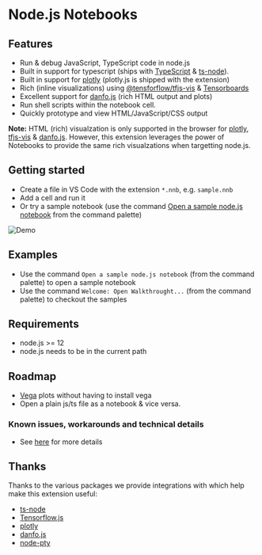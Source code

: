 # Node.js Notebooks
## Features
* Run & debug JavaScript, TypeScript code in node.js
* Built in support for typescript (ships with [TypeScript](https://www.typescriptlang.org/) & [ts-node](https://typestrong.org/ts-node/)).
* Built in support for [plotly](https://plotly.com/javascript/) (plotly.js is shipped with the extension)
* Rich (inline visualizations) using [@tensforflow/tfjs-vis](https://www.npmjs.com/package/@tensorflow/tfjs-vis) & [Tensorboards](https://www.tensorflow.org/tensorboard)
* Excellent support for [danfo.js](https://danfo.jsdata.org/) (rich HTML output and plots)
* Run shell scripts within the notebook cell.
* Quickly prototype and view HTML/JavaScript/CSS output

**Note:**
HTML (rich) visualzation is only supported in the browser for [plotly](https://plotly.com/javascript/), [tfjs-vis](https://www.npmjs.com/package/@tensorflow/tfjs-vis) & [danfo.js](https://danfo.jsdata.org/).
However, this extension leverages the power of Notebooks to provide the same rich visualzations when targetting node.js.


## Getting started
* Create a file in VS Code with the extension `*.nnb`, e.g. `sample.nnb`
* Add a cell and run it
* Or try a sample notebook (use the command [Open a sample node.js notebook](command:node.notebook.sample) from the command palette)

![Demo](https://raw.githubusercontent.com/DonJayamanne/typescript-notebook/main/images/demo.gif)

## Examples
* Use the command `Open a sample node.js notebook` (from the command palette) to open a sample notebook
* Use the command `Welcome: Open Walkthrought...` (from the command palette) to checkout the samples

## Requirements
* node.js >= 12
* node.js needs to be in the current path

## Roadmap
* [Vega](https://vega.github.io/vega/) plots without having to install vega
* Open a plain js/ts file as a notebook & vice versa.

### Known issues, workarounds and technical details
* See [here](https://github.com/DonJayamanne/typescript-notebook/wiki/Kernel-behaviour-(known-issues-&-workarounds)) for more details


## Thanks
Thanks to the various packages we provide integrations with which help make this extension useful:
* [ts-node](https://typestrong.org/ts-node/)
* [Tensorflow.js](https://www.tensorflow.org/js)
* [plotly](https://plotly.com/javascript/)
* [danfo.js](https://danfo.jsdata.org/)
* [node-pty](https://github.com/microsoft/node-pty)
